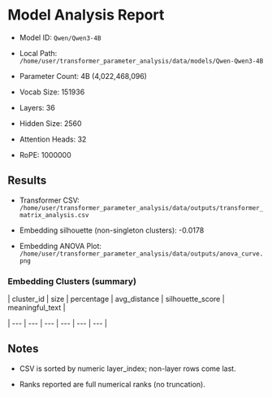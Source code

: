 # Model Analysis Report

- Model ID: `Qwen/Qwen3-4B`

- Local Path: `/home/user/transformer_parameter_analysis/data/models/Qwen-Qwen3-4B`

- Parameter Count: 4B (4,022,468,096)

- Vocab Size: 151936

- Layers: 36

- Hidden Size: 2560

- Attention Heads: 32

- RoPE: 1000000


## Results

- Transformer CSV: `/home/user/transformer_parameter_analysis/data/outputs/transformer_matrix_analysis.csv`

- Embedding silhouette (non-singleton clusters): -0.0178

- Embedding ANOVA Plot: `/home/user/transformer_parameter_analysis/data/outputs/anova_curve.png`


### Embedding Clusters (summary)

| cluster_id | size | percentage | avg_distance | silhouette_score | meaningful_text |

| --- | --- | --- | --- | --- | --- |


## Notes

- CSV is sorted by numeric layer_index; non-layer rows come last.

- Ranks reported are full numerical ranks (no truncation).
